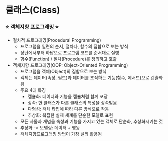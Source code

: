 # 클래스(Class)

### ⭐ 객체지향 프로그래밍 ⭐
- 절차적 프로그래밍(Procedural Programming)
    - 프로그램을 일련의 순서, 절차나, 함수의 집합으로 보는 방식
    - 상단에서부터 하답으로 프로그램 코드를 순서대로 실행
    - 함수(Function) / 절차(Procedure)를 정의하고 호출
- 객체지향 프로그래밍(OOP: Object-Oriented Programming)
    - 프로그램을 객체(Object)의 집합으로 보는 방식
    - 객체는 데이터(속성, 필드)과 데이터를 조작하는 기능(함수, 메서드)으로 캡슐화됨
    - 주요 4대 특징
        - 캡슐화: 데이터와 기능을 캡슐처럼 함께 포장
        - 상속: 한 클래스가 다른 클래스의 특성을 상속받음
        - 다형성: 객체 타입에 따라 다른 방식으로 작동
        - 추상화: 복잡한 실제 세계를 단순한 모델로 표현
    - 모든 사물과 개념을 속성과 기능을 가지고 있는 객체로 단순화, 추상화시키는 것
    - 추상화 -> 모델링: 데이터 + 행동
    - 객체지향프로그래밍 방법이 가장 널리 활용됨

